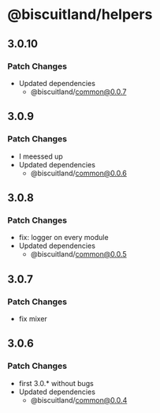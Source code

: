 # @biscuitland/helpers

## 3.0.10

### Patch Changes

- Updated dependencies
  - @biscuitland/common@0.0.7

## 3.0.9

### Patch Changes

- I meessed up
- Updated dependencies
  - @biscuitland/common@0.0.6

## 3.0.8

### Patch Changes

- fix: logger on every module
- Updated dependencies
  - @biscuitland/common@0.0.5

## 3.0.7

### Patch Changes

- fix mixer

## 3.0.6

### Patch Changes

- first 3.0.\* without bugs
- Updated dependencies
  - @biscuitland/common@0.0.4
